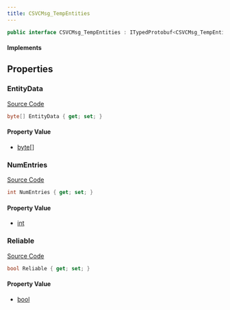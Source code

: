 ```yaml
---
title: CSVCMsg_TempEntities
---
```


```csharp
public interface CSVCMsg_TempEntities : ITypedProtobuf<CSVCMsg_TempEntities>, INativeHandle
```

#### Implements

## Properties

### EntityData

[Source Code](https://github.com/swiftly-solution/swiftlys2/blob/beta/managed/src/SwiftlyS2.Generated/Protobufs/Interfaces/CSVCMsg_TempEntities.cs#L19)

```csharp
byte[] EntityData { get; set; }
```

#### Property Value

- [byte](https://learn.microsoft.com/dotnet/api/system.byte)[]

### NumEntries

[Source Code](https://github.com/swiftly-solution/swiftlys2/blob/beta/managed/src/SwiftlyS2.Generated/Protobufs/Interfaces/CSVCMsg_TempEntities.cs#L16)

```csharp
int NumEntries { get; set; }
```

#### Property Value

- [int](https://learn.microsoft.com/dotnet/api/system.int32)

### Reliable

[Source Code](https://github.com/swiftly-solution/swiftlys2/blob/beta/managed/src/SwiftlyS2.Generated/Protobufs/Interfaces/CSVCMsg_TempEntities.cs#L13)

```csharp
bool Reliable { get; set; }
```

#### Property Value

- [bool](https://learn.microsoft.com/dotnet/api/system.boolean)

